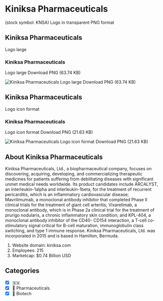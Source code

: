 # Kiniksa Pharmaceuticals
 (stock symbol: KNSA) Logo in transparent PNG format

## Kiniksa Pharmaceuticals
 Logo large

### Kiniksa Pharmaceuticals
 Logo large Download PNG (63.74 KB)

![Kiniksa Pharmaceuticals
 Logo large Download PNG (63.74 KB)](/img/orig/KNSA_BIG-d86ef1d6.png)

## Kiniksa Pharmaceuticals
 Logo icon format

### Kiniksa Pharmaceuticals
 Logo icon format Download PNG (21.63 KB)

![Kiniksa Pharmaceuticals
 Logo icon format Download PNG (21.63 KB)](/img/orig/KNSA-7d2da1c3.png)

## About Kiniksa Pharmaceuticals


Kiniksa Pharmaceuticals, Ltd., a biopharmaceutical company, focuses on discovering, acquiring, developing, and commercializing therapeutic medicines for patients suffering from debilitating diseases with significant unmet medical needs worldwide. Its product candidates include ARCALYST, an interleukin-1alpha and interleukin-1beta, for the treatment of recurrent pericarditis, which is an inflammatory cardiovascular disease; Mavrilimumab, a monoclonal antibody inhibitor that completed Phase II clinical trials for the treatment of giant cell arteritis; Vixarelimab, a monoclonal antibody, which is in Phase 2a clinical trial for the treatment of prurigo nodularis, a chronic inflammatory skin condition; and KPL-404, a monoclonal antibody inhibitor of the CD40- CD154 interaction, a T-cell co-stimulatory signal critical for B-cell maturation, immunoglobulin class switching, and type 1 immune response. Kiniksa Pharmaceuticals, Ltd. was incorporated in 2015 and is based in Hamilton, Bermuda.

1. Website domain: kiniksa.com
2. Employees: 215
3. Marketcap: $0.74 Billion USD


## Categories
- [x] 🇧🇲
- [x] 💊 Pharmaceuticals
- [x] 🧬 Biotech
